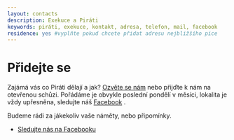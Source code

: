 ```yaml
---
layout: contacts
description: Exekuce a Piráti
keywords: piráti, exekuce, kontakt, adresa, telefon, mail, facebook
residence: yes #vyplňte pokud chcete přidat adresu nejbližšího pice
---
```


<div class="o-section-header o-section-header--indented">
  <h1 class="t-h2-alt">Přidejte se</h1>
</div>

Zajámá vás co Piráti dělají a jak? [Ozvěte se nám](mailto:praha11@pirati.cz) nebo přijďte k nám na otevřenou schůzi. Pořádáme je obvykle poslední pondělí v měsíci, lokalita je vždy upřesněna, sledujte náš [Facebook](https://www.facebook.com/pg/pirati11.cz/events/?ref=page_internal) .

Budeme rádi za jákekoliv vaše náměty, nebo připomínky.

* <a class="c-emphasized-anchor" href="{{ site.facebook.profilePage }}">Sledujte nás na Facebooku</a>


